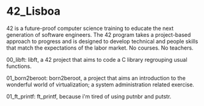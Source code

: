 # 42_Lisboa
42 is a future-proof computer science training to educate the next generation of software engineers.
The 42 program takes a project-based approach to progress and is designed to develop technical and people skills that match the expectations of the labor market. No courses. No teachers.

00_libft: libft, a 42 project that aims to code a C library regrouping usual functions.

01_born2beroot: born2beroot, a project that aims an introduction to the wonderful world of virtualization; a system administration related exercise.

01_ft_printf: ft_printf, because i'm tired of using putnbr and putstr.

